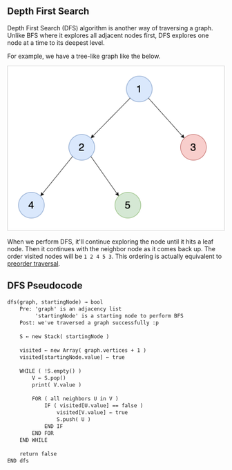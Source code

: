 ## Depth First Search
Depth First Search (DFS) algorithm is another way of traversing a graph. Unlike BFS where it explores all adjacent nodes first, DFS explores one node at a time to its deepest level.

For example, we have a tree-like graph like the below.

![tree dfs](./tree-dfs.png)

When we perform DFS, it'll continue exploring the node until it hits a leaf node. Then it continues with the neighbor node as it comes back up. The order visited nodes will be `1 2 4 5 3`. This ordering is actually equivalent to [preorder traversal](../../tree/preorder/).

## DFS Pseudocode
```text
dfs(graph, startingNode) → bool
    Pre: 'graph' is an adjacency list
         'startingNode' is a starting node to perform BFS
    Post: we've traversed a graph successfully :p

    S ← new Stack( startingNode )

    visited ← new Array( graph.vertices + 1 )
    visited[startingNode.value] ← true

    WHILE ( !S.empty() )
        V ← S.pop()
        print( V.value )

        FOR ( all neighbors U in V )
            IF ( visited[U.value] == false )
                visited[V.value] ← true
                S.push( U )
            END IF
        END FOR
    END WHILE

    return false
END dfs
```